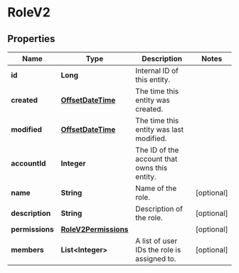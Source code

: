 

# RoleV2

## Properties

Name | Type | Description | Notes
------------ | ------------- | ------------- | -------------
**id** | **Long** | Internal ID of this entity. | 
**created** | [**OffsetDateTime**](OffsetDateTime.md) | The time this entity was created. | 
**modified** | [**OffsetDateTime**](OffsetDateTime.md) | The time this entity was last modified. | 
**accountId** | **Integer** | The ID of the account that owns this entity. | 
**name** | **String** | Name of the role. |  [optional]
**description** | **String** | Description of the role. |  [optional]
**permissions** | [**RoleV2Permissions**](RoleV2Permissions.md) |  |  [optional]
**members** | **List&lt;Integer&gt;** | A list of user IDs the role is assigned to. |  [optional]



